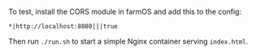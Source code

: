 To test, install the CORS module in farmOS and add this to the config:

`*|http://localhost:8080|||true`

Then run `./run.sh` to start a simple Nginx container serving `index.html`.

